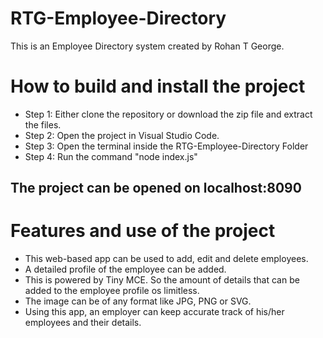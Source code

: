 # RTG-Employee-Directory
This is an Employee Directory system created by Rohan T George.

# How to build and install the project
- Step 1: Either clone the repository or download the zip file and extract the files.
- Step 2: Open the project in Visual Studio Code.
- Step 3: Open the terminal inside the RTG-Employee-Directory Folder
- Step 4: Run the command "node index.js"
## The project can be opened on localhost:8090

# Features and use of the project
- This web-based app can be used to add, edit and delete employees.
- A detailed profile of the employee can be added.
- This is powered by Tiny MCE. So the amount of details that can be added to the employee profile os limitless.
- The image can be of any format like JPG, PNG or SVG.
- Using this app, an employer can keep accurate track of his/her employees and their details.
